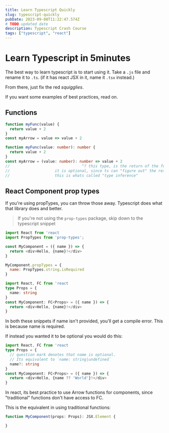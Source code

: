 ```yaml
---
title: Learn Typescript Quickly
slug: typescript-quickly
pubDate: 2023-09-08T11:22:47.574Z
# TODO updated date
description: Typescript Crash Course
tags: ["typescript", "react"]
---
```


# Learn Typescript in 5minutes
The best way to learn typescript is to start using it. Take a `.js` file and rename it to `.ts`. (if it has react JSX in it, name it `.tsx` instead.)

From there, just fix the red _squigglies_.

If you want some examples of best practices, read on.

## Functions
```js
function myFunc(value) {
  return value + 2
}
const myArrow = value => value + 2
```

```ts
function myFunc(value: number): number {
  return value + 2
}
const myArrow = (value: number): number => value + 2
//                                ^? this type, is the return of the function.
//                    it is optional, since ts can "figure out" the return type based on what you return
//                    this is whats called "type inference"
```

## React Component prop types
If you're using propTypes, you can throw those away. Typescript does what that library does and better.

> If you're not using the `prop-types` package, skip down to the typescript snippet

```js
import React from 'react
import PropTypes from 'prop-types';

const MyComponent = ({ name }) => {
  return <div>Hello, {name}!</div>
}

MyComponent.propTypes = {
  name: PropTypes.string.isRequired
}
```
<!-- TODO [twoslash + highlighter](https://fatihkalifa.com/blog/typescript-twoslash) -->
```ts
import React, FC from 'react
type Props = {
  name: string
}
const MyComponent: FC<Props> = ({ name }) => {
  return <div>Hello, {name}!</div>
}
```

In both these snippets if name isn't provided, you'll get a compile error. This is because name is required.

If instead you wanted it to be optional you would do this:
```ts
import React, FC from 'react
type Props = {
  // question mark denotes that name is optional.
  // Its equivalent to `name: string|undefined`
  name?: string
}
const MyComponent: FC<Props> = ({ name }) => {
  return <div>Hello, {name ?? 'World'}!</div>
}
```

In react, its best practice to use Arrow functions for components, since "traditional" functions don't have access to FC.

This is the equivalent in using traditional functions:
```ts
function MyComponent(props: Props): JSX.Element {

}
```